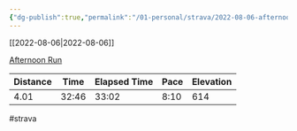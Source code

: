 ```yaml
---
{"dg-publish":true,"permalink":"/01-personal/strava/2022-08-06-afternoon-run/"}
---
```



[[2022-08-06\|2022-08-06]]

[Afternoon Run](https://www.strava.com/activities/7594611659)

| Distance | Time  | Elapsed Time | Pace | Elevation |
| -------- | ----- | ------------ | ---- | --------- |
| 4.01     | 32:46 | 33:02        | 8:10 | 614       |




#strava
